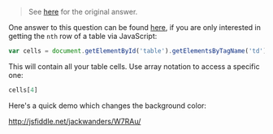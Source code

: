 
> See [here](https://stackoverflow.com/a/72393715/6456163) for the original answer.

One answer to this question can be found [here](https://stackoverflow.com/a/11365819/6456163), if you are only interested in getting the `nth` row of a table via JavaScript:

```js
var cells = document.getElementById('table').getElementsByTagName('td');
```

This will contain all your table cells. Use array notation to access a specific one:

```js
cells[4]
```

Here's a quick demo which changes the background color:

http://jsfiddle.net/jackwanders/W7RAu/
